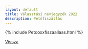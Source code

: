 ```yaml
---
layout: default
title: Választási névjegyzék 2022
description: Petőfiszállás
---
```


{% include Petooxxfiszaallaas.html %}

[Vissza](./)